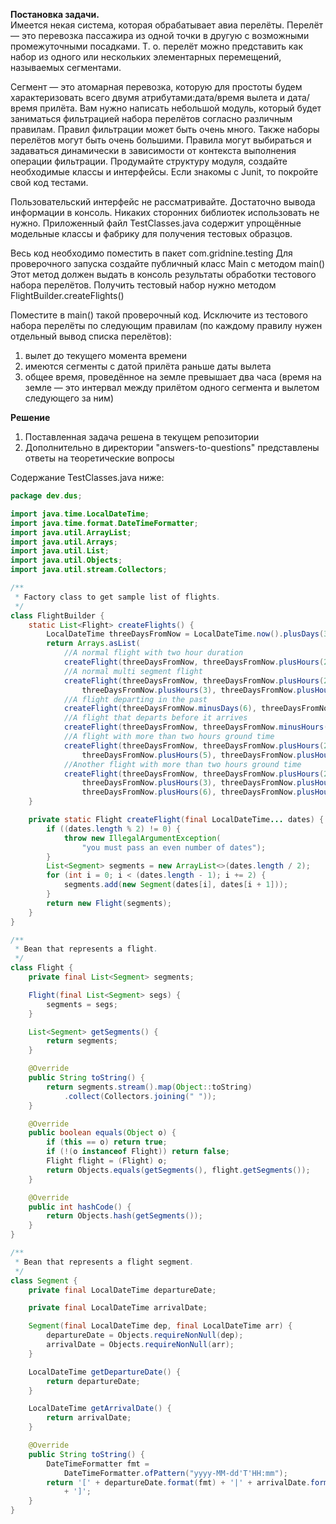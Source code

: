 **Постановка задачи.** \
Имеется некая система, которая обрабатывает авиа перелёты. 
Перелёт — это перевозка пассажира из одной точки в другую с возможными промежуточными посадками. 
Т. о. перелёт можно представить как набор из одного или нескольких элементарных перемещений, называемых сегментами. 

Сегмент — это атомарная перевозка, которую для простоты будем 
характеризовать всего двумя атрибутами:дата/время вылета и дата/время прилёта.
Вам нужно написать небольшой модуль, который будет заниматься фильтрацией набора перелётов согласно
различным правилам. 
Правил фильтрации может быть очень много. Также наборы перелётов могут быть очень большими.
Правила могут выбираться и задаваться динамически в зависимости от контекста выполнения операции фильтрации.
Продумайте структуру модуля, создайте необходимые классы и интерфейсы. Если знакомы с Junit, то покройте свой код тестами.

Пользовательский интерфейс не рассматривайте. Достаточно вывода информации в консоль. 
Никаких сторонних библиотек использовать не нужно.
Приложенный файл TestClasses.java содержит упрощённые модельные классы и фабрику для получения тестовых образцов. 

Весь код необходимо поместить в пакет com.gridnine.testing
Для проверочного запуска создайте публичный класс Main c методом main() 
Этот метод должен выдать в консоль результаты обработки тестового набора перелётов. 
Получить тестовый набор нужно методом FlightBuilder.createFlights()


Поместите в main() такой проверочный код.
Исключите из тестового набора перелёты по следующим правилам (по каждому правилу нужен отдельный вывод списка перелётов):
1. вылет до текущего момента времени
2. имеются сегменты с датой прилёта раньше даты вылета
3. общее время, проведённое на земле превышает два часа (время на земле — это интервал между прилётом одного сегмента и вылетом следующего за ним)


**Решение**
1. Поставленная задача решена в текущем репозитории
2. Дополнительно в директории "answers-to-questions" представлены ответы на теоретические вопросы



Содержание TestClasses.java ниже:
```java
package dev.dus;

import java.time.LocalDateTime;
import java.time.format.DateTimeFormatter;
import java.util.ArrayList;
import java.util.Arrays;
import java.util.List;
import java.util.Objects;
import java.util.stream.Collectors;

/**
 * Factory class to get sample list of flights.
 */
class FlightBuilder {
    static List<Flight> createFlights() {
        LocalDateTime threeDaysFromNow = LocalDateTime.now().plusDays(3);
        return Arrays.asList(
            //A normal flight with two hour duration
            createFlight(threeDaysFromNow, threeDaysFromNow.plusHours(2)),
            //A normal multi segment flight
            createFlight(threeDaysFromNow, threeDaysFromNow.plusHours(2),
                threeDaysFromNow.plusHours(3), threeDaysFromNow.plusHours(5)),
            //A flight departing in the past
            createFlight(threeDaysFromNow.minusDays(6), threeDaysFromNow),
            //A flight that departs before it arrives
            createFlight(threeDaysFromNow, threeDaysFromNow.minusHours(6)),
            //A flight with more than two hours ground time
            createFlight(threeDaysFromNow, threeDaysFromNow.plusHours(2),
                threeDaysFromNow.plusHours(5), threeDaysFromNow.plusHours(6)),
            //Another flight with more than two hours ground time
            createFlight(threeDaysFromNow, threeDaysFromNow.plusHours(2),
                threeDaysFromNow.plusHours(3), threeDaysFromNow.plusHours(4),
                threeDaysFromNow.plusHours(6), threeDaysFromNow.plusHours(7)));
    }

    private static Flight createFlight(final LocalDateTime... dates) {
        if ((dates.length % 2) != 0) {
            throw new IllegalArgumentException(
                "you must pass an even number of dates");
        }
        List<Segment> segments = new ArrayList<>(dates.length / 2);
        for (int i = 0; i < (dates.length - 1); i += 2) {
            segments.add(new Segment(dates[i], dates[i + 1]));
        }
        return new Flight(segments);
    }
}

/**
 * Bean that represents a flight.
 */
class Flight {
    private final List<Segment> segments;

    Flight(final List<Segment> segs) {
        segments = segs;
    }

    List<Segment> getSegments() {
        return segments;
    }

    @Override
    public String toString() {
        return segments.stream().map(Object::toString)
            .collect(Collectors.joining(" "));
    }

    @Override
    public boolean equals(Object o) {
        if (this == o) return true;
        if (!(o instanceof Flight)) return false;
        Flight flight = (Flight) o;
        return Objects.equals(getSegments(), flight.getSegments());
    }

    @Override
    public int hashCode() {
        return Objects.hash(getSegments());
    }
}

/**
 * Bean that represents a flight segment.
 */
class Segment {
    private final LocalDateTime departureDate;

    private final LocalDateTime arrivalDate;

    Segment(final LocalDateTime dep, final LocalDateTime arr) {
        departureDate = Objects.requireNonNull(dep);
        arrivalDate = Objects.requireNonNull(arr);
    }

    LocalDateTime getDepartureDate() {
        return departureDate;
    }

    LocalDateTime getArrivalDate() {
        return arrivalDate;
    }

    @Override
    public String toString() {
        DateTimeFormatter fmt =
            DateTimeFormatter.ofPattern("yyyy-MM-dd'T'HH:mm");
        return '[' + departureDate.format(fmt) + '|' + arrivalDate.format(fmt)
            + ']';
    }
}

```